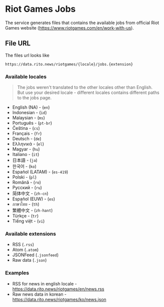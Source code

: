 # Riot Games Jobs

The service generates files that contains the available jobs from official Riot Games website (https://www.riotgames.com/en/work-with-us).


## File URL
The files url looks like
```
https://data.rito.news/riotgames/{locale}/jobs.{extension}
```

### Available locales

> The jobs weren't translated to the other locales other than English. But use your desired locale - different locales contains different paths to the jobs page.

- English (NA) - (`en`)
- Indonesian - (`id`)
- Malaysian - (`ms`)
- Português - (`pt-br`)
- Čeština - (`cs`)
- Français - (`fr`)
- Deutsch - (`de`)
- Ελληνικά - (`el`)
- Magyar - (`hu`)
- Italiano - (`it`)
- 日本語 - (`ja`)
- 한국어 - (`ko`)
- Español (LATAM) - (`es-419`)
- Polski - (`pl`)
- Română - (`ro`)
- Русский - (`ru`)
- 简体中文 - (`zh-cn`)
- Español (EUW) - (`es`)
- ภาษาไทย - (`th`)
- 繁體中文 - (`zh-hant`)
- Türkçe - (`tr`)
- Tiếng việt - (`vi`)

### Available extensions
- RSS (`.rss`)
- Atom (`.atom`)
- JSONFeed (`.jsonfeed`)
- Raw data (`.json`)

### Examples
- RSS for news in english locale - https://data.rito.news/riotgames/en/news.rss
- Raw news data in korean - https://data.rito.news/riotgames/ko/news.json
